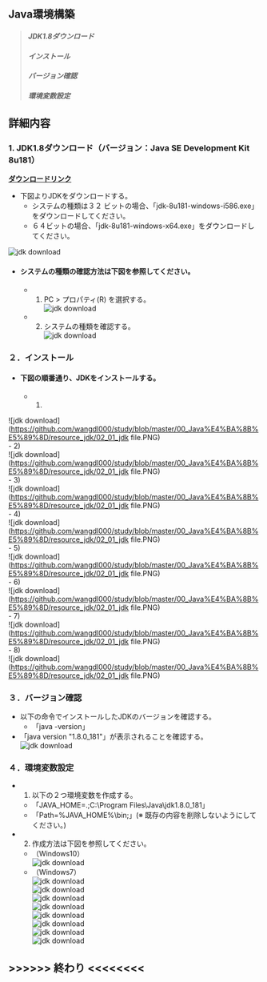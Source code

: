 ## Java環境構築
> #### *JDK1.8ダウンロード*
> #### *インストール*
> #### *バージョン確認*
> #### *環境変数設定*

## 詳細内容
### 1. JDK1.8ダウンロード（バージョン：Java SE Development Kit 8u181）
**[ダウンロードリンク](http://www.oracle.com/technetwork/java/javase/downloads/jdk8-downloads-2133151.html)**    

-  下図よりJDKをダウンロードする。
    -  システムの種類は３２ ビットの場合、「jdk-8u181-windows-i586.exe」をダウンロードしてください。  
    -  ６４ビットの場合、「jdk-8u181-windows-x64.exe」をダウンロードしてください。

![jdk download](https://github.com/wangdl000/study/blob/master/00_Java%E4%BA%8B%E5%89%8D/resource_jdk/01_download.PNG)    

- #### システムの種類の確認方法は下図を参照してください。  
     -  1) PC \> プロパティ(R) を選択する。  
![jdk download](https://github.com/wangdl000/study/blob/master/00_Java%E4%BA%8B%E5%89%8D/resource_jdk/01_01_pc_prop.png)    

     -  2) システムの種類を確認する。  
![jdk download](https://github.com/wangdl000/study/blob/master/00_Java%E4%BA%8B%E5%89%8D/resource_jdk/01_02_sys_type.png)    

### ２．インストール

- #### 下図の順番通り、JDKをインストールする。  
    -  1)   
![jdk download](https://github.com/wangdl000/study/blob/master/00_Java%E4%BA%8B%E5%89%8D/resource_jdk/02_01_jdk file.PNG)    
    -  2)   
![jdk download](https://github.com/wangdl000/study/blob/master/00_Java%E4%BA%8B%E5%89%8D/resource_jdk/02_01_jdk file.PNG)    
    -  3)   
![jdk download](https://github.com/wangdl000/study/blob/master/00_Java%E4%BA%8B%E5%89%8D/resource_jdk/02_01_jdk file.PNG)    
    -  4)   
![jdk download](https://github.com/wangdl000/study/blob/master/00_Java%E4%BA%8B%E5%89%8D/resource_jdk/02_01_jdk file.PNG)    
    -  5)   
![jdk download](https://github.com/wangdl000/study/blob/master/00_Java%E4%BA%8B%E5%89%8D/resource_jdk/02_01_jdk file.PNG)    
    -  6)   
![jdk download](https://github.com/wangdl000/study/blob/master/00_Java%E4%BA%8B%E5%89%8D/resource_jdk/02_01_jdk file.PNG)    
    -  7)   
![jdk download](https://github.com/wangdl000/study/blob/master/00_Java%E4%BA%8B%E5%89%8D/resource_jdk/02_01_jdk file.PNG)    
    -  8)   
![jdk download](https://github.com/wangdl000/study/blob/master/00_Java%E4%BA%8B%E5%89%8D/resource_jdk/02_01_jdk file.PNG)    


### ３．バージョン確認
-  以下の命令でインストールしたJDKのバージョンを確認する。
    -  「java -version」  
-  「java version "1.8.0_181"」が表示されることを確認する。
![jdk download](https://github.com/wangdl000/study/blob/master/00_Java%E4%BA%8B%E5%89%8D/resource_jdk/03_01_jdk_version.PNG)    

### ４．環境変数設定
-  1) 以下の２つ環境変数を作成する。
    -  「JAVA_HOME=.;C:\Program Files\Java\jdk1.8.0_181」  
    -  「Path=%JAVA_HOME%\bin;」(※ 既存の内容を削除しないようにしてください。)  
-  2) 作成方法は下図を参照してください。  
    -  （Windows10）  
![jdk download](https://github.com/wangdl000/study/blob/master/00_Java%E4%BA%8B%E5%89%8D/resource_jdk/04_01_JAVA_HOME.PNG)    
    -  （Windows7）  
![jdk download](https://github.com/wangdl000/study/blob/master/00_Java%E4%BA%8B%E5%89%8D/resource_jdk/04_11.PNG)    
![jdk download](https://github.com/wangdl000/study/blob/master/00_Java%E4%BA%8B%E5%89%8D/resource_jdk/04_12.PNG)    
![jdk download](https://github.com/wangdl000/study/blob/master/00_Java%E4%BA%8B%E5%89%8D/resource_jdk/04_13.PNG)    
![jdk download](https://github.com/wangdl000/study/blob/master/00_Java%E4%BA%8B%E5%89%8D/resource_jdk/04_14.PNG)    
![jdk download](https://github.com/wangdl000/study/blob/master/00_Java%E4%BA%8B%E5%89%8D/resource_jdk/04_15.PNG)    
![jdk download](https://github.com/wangdl000/study/blob/master/00_Java%E4%BA%8B%E5%89%8D/resource_jdk/04_16.PNG)    
![jdk download](https://github.com/wangdl000/study/blob/master/00_Java%E4%BA%8B%E5%89%8D/resource_jdk/04_17.PNG)    
![jdk download](https://github.com/wangdl000/study/blob/master/00_Java%E4%BA%8B%E5%89%8D/resource_jdk/04_18.PNG)    

## \>>>>>>    終わり <<<<<<<<

